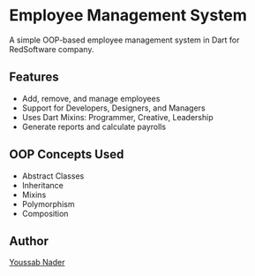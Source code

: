 # Employee Management System

A simple OOP-based employee management system in Dart for RedSoftware company.

## Features
- Add, remove, and manage employees
- Support for Developers, Designers, and Managers
- Uses Dart Mixins: Programmer, Creative, Leadership
- Generate reports and calculate payrolls

## OOP Concepts Used
- Abstract Classes
- Inheritance
- Mixins
- Polymorphism
- Composition

## Author
[Youssab Nader](https://github.com/y-1975)
